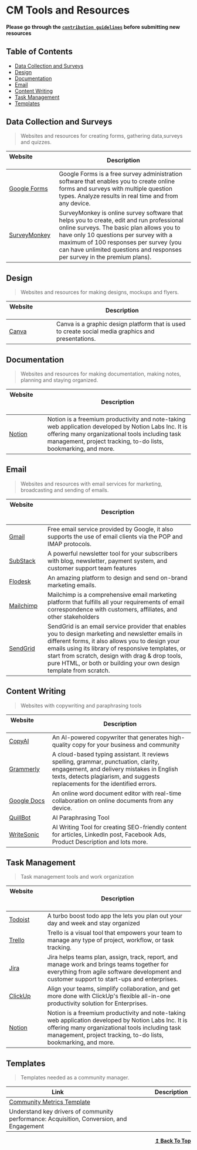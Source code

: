 # CM Tools and Resources

#### Please go through the [`contribution guidelines`](./contribution.md) before submitting new resources

## Table of Contents

- [Data Collection and Surveys](#data-collection-and-surveys)
- [Design](#design)
- [Documentation](#documentation)
- [Email](#email)
- [Content Writing](#content-writing)
- [Task Management](#task-management)
- [Templates](#templates)

## Data Collection and Surveys

>Websites and resources for creating forms, gathering data,surveys and quizzes.

| Website&nbsp; &nbsp; &nbsp; &nbsp; &nbsp; &nbsp; &nbsp; &nbsp; &nbsp; &nbsp; &nbsp; &nbsp; &nbsp; &nbsp; | Description |
| -------------------------------------------------------------------------------------------------------- | ------------------------------------------------------------------ |
| [Google Forms](https://docs.google.com/forms/) |Google Forms is a free survey administration software that enables you to create online forms and surveys with multiple question types. Analyze results in real time and from any device.|
| [SurveyMonkey](https://www.surveymonkey.com//) | SurveyMonkey is online survey software that helps you to create, edit and run professional online surveys. The basic plan allows you to have only 10 questions per survey with a maximum of 100 responses per survey (you can have unlimited questions and responses per survey in the premium plans). |


## Design

>Websites and resources for making designs, mockups and flyers.

| Website&nbsp; &nbsp; &nbsp; &nbsp; &nbsp; &nbsp; &nbsp; &nbsp; &nbsp; &nbsp; &nbsp; &nbsp; &nbsp; &nbsp; | Description |
| -------------------------------------------------------------------------------------------------------- | ------------------------------------------------------------------ |
| [Canva](https://www.canva.com/) | Canva is a graphic design platform that is used to create social media graphics and presentations.|

## Documentation

>Websites and resources for making documentation, making notes, planning and staying organized.

| Website&nbsp; &nbsp; &nbsp; &nbsp; &nbsp; &nbsp; &nbsp; &nbsp; &nbsp; &nbsp; &nbsp; &nbsp; &nbsp; &nbsp; | Description |
| -------------------------------------------------------------------------------------------------------- | ------------------------------------------------------------------ |
| [Notion](https://www.notion.so/) | Notion is a freemium productivity and note-taking web application developed by Notion Labs Inc. It is offering many organizational tools including task management, project tracking, to-do lists, bookmarking, and more.|

## Email

>Websites and resources with email services for marketing, broadcasting and  sending of emails.

| Website&nbsp; &nbsp; &nbsp; &nbsp; &nbsp; &nbsp; &nbsp; &nbsp; &nbsp; &nbsp; &nbsp; &nbsp; &nbsp; &nbsp; | Description |
| -------------------------------------------------------------------------------------------------------- | ------------------------------------------------------------------ |
| [Gmail](https://www.gmail.com/) | Free email service provided by Google, it also supports the use of email clients via the POP and IMAP protocols.   |
| [SubStack](https://substack.com/) | A powerful newsletter tool for your subscribers with blog, newsletter, payment system, and customer support team features  |
| [Flodesk](https://flodesk.com/) | An amazing platform to design and send on-brand marketing emails.  |
| [Mailchimp](https://mailchimp.com/) | Mailchimp is a comprehensive email marketing platform that fulfills all your requirements of email correspondence with customers, affiliates, and other stakeholders |
| [SendGrid](https://sendgrid.com/) | SendGrid is an email service provider that enables you to design marketing and newsletter emails in different forms, it also allows you to design your emails using its library of responsive templates, or start from scratch, design with drag & drop tools, pure HTML, or both or building your own design template from scratch. |

## Content Writing

>Websites with copywriting and paraphrasing  tools

| Website&nbsp; &nbsp; &nbsp; &nbsp; &nbsp; &nbsp; &nbsp; &nbsp; &nbsp; &nbsp; &nbsp; &nbsp; &nbsp; &nbsp; | Description                                                        |
| -------------------------------------------------------------------------------------------------------- | ------------------------------------------------------------------ |
| [CopyAI](https://www.copy.ai/) | An AI-powered copywriter that generates high-quality copy for your business and community  |
| [Grammerly](https://grammarly.com/) | A cloud-based typing assistant. It reviews spelling, grammar, punctuation, clarity, engagement, and delivery mistakes in English texts, detects plagiarism, and suggests replacements for the identified errors.|
| [Google Docs](https://www.google.com/docs/about/)                                                              | An online word document editor with real-time collaboration on online documents from any device.  |
| [QuillBot](https://quillbot.com/) | AI Paraphrasing Tool  |
| [WriteSonic](https://writesonic.com/) | AI Writing Tool for creating SEO-friendly content for articles, LinkedIn post, Facebook Ads, Product Description and lots more. |

## Task Management

>Task management tools and work organization

| Website&nbsp; &nbsp; &nbsp; &nbsp; &nbsp; &nbsp; &nbsp; &nbsp; &nbsp; &nbsp; &nbsp; &nbsp; &nbsp; &nbsp; | Description                                                        |
| -------------------------------------------------------------------------------------------------------- | ------------------------------------------------------------------ |
| [Todoist](https://todoist.com/) | A turbo boost todo app the lets you plan out your day and week and stay organized  |
| [Trello](https://trello.com/)                                                              | Trello is a visual tool that empowers your team to manage any type of project, workflow, or task tracking. |
| [Jira](https://jira.atlassian.com/) | Jira helps teams plan, assign, track, report, and manage work and brings teams together for everything from agile software development and customer support to start-ups and enterprises. |
| [ClickUp](https://clickup.com/) | Align your teams, simplify collaboration, and get more done with ClickUp's flexible all-in-one productivity solution for Enterprises. |
| [Notion](https://www.notion.so/) | Notion is a freemium productivity and note-taking web application developed by Notion Labs Inc. It is offering many organizational tools including task management, project tracking, to-do lists, bookmarking, and more.|

## Templates

>Templates needed as a community manager.

| Link&nbsp; &nbsp; &nbsp; &nbsp; &nbsp; &nbsp; &nbsp; &nbsp; &nbsp; &nbsp; &nbsp; &nbsp; &nbsp; &nbsp; | Description                                                        |
| ----------------------------------------------------------------------------------------------------- | ------------------------------------------------------------------ |
| [Community Metrics Template](https://docs.google.com/spreadsheets/d/1K-HyWGdGHR5rxbVoMMl4bIv0g6N7U4lx-bQXWBjAB48/edit?usp=sharing) | 
Understand key drivers of community performance: Acquisition, Conversion, and Engagement | 

<div align="right">
    <b><a href="#table-of-contents">↥ Back To Top</a></b>
</div>
